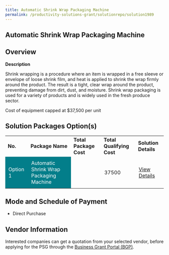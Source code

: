 ```yaml
---
title: Automatic Shrink Wrap Packaging Machine
permalink: /productivity-solutions-grant/solutionrepo/solution1989
---
```


## Automatic Shrink Wrap Packaging Machine

## Overview

**Description**

Shrink wrapping is a procedure where an item is wrapped in a free sleeve or envelope of loose shrink film, and heat is applied to shrink the wrap firmly around the product. The result is a tight, clear wrap around the product, preventing damage from dirt, dust, and moisture. Shrink wrap packaging is used for a variety of products and is widely used in the fresh produce sector.

Cost of equipment capped at $37,500 per unit

## Solution Packages Option(s)

<table>
<tr>
<td><b>No.</b></td>
<td><b>Package Name</b></td>
<td><b>Total Package Cost</b></td>
<td><b>Total Qualifying Cost</b></td>
<td><b>Solution Details</b></td>
</tr>
<tr>
<td style='padding: 10px; background-color: #037E8A; color: #FFFFFF;'>Option 1</td>
<td style='padding: 10px; background-color: #037E8A; color: #FFFFFF;'>Automatic Shrink Wrap Packaging Machine</td>
<td style='padding: 10px;'></td>
<td style='padding: 10px;'>37500</td>
<td style='padding: 10px;'><a href='' target='_blank'>View Details</a></td>
</tr>
</table>

## Mode and Schedule of Payment

 - Direct Purchase

## Vendor Information

 

Interested companies can get a quotation from your selected vendor, before applying for the PSG through the <a href='https://www.businessgrants.gov.sg/' target='_blank' rel='noopener'>Business Grant Portal (BGP)</a>.

<script src="/jquery/resize-tables.js"></script>
